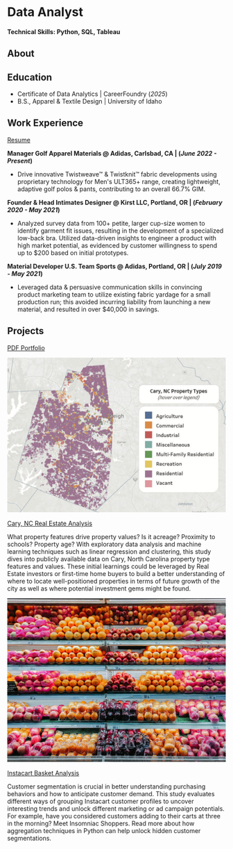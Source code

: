 # Data Analyst

#### Technical Skills: Python, SQL, Tableau

## About

## Education
- Certificate of Data Analytics | CareerFoundry (_2025_)								       		
- B.S., Apparel & Textile Design | University of Idaho

## Work Experience
<a href="https://kirstencurrie.github.io/assets/img/Currie_Kirsten_Resume.pdf" target="_blank">Resume</a>

**Manager Golf Apparel Materials @ Adidas, Carlsbad, CA | (_June 2022 - Present_)**  
- Drive innovative Twistweave™ & Twistknit™ fabric developments using proprietary technology for Men's ULT365+ range, creating lightweight, adaptive golf polos & pants, contributing to an overall 66.7% GIM.

**Founder & Head Intimates Designer @ Kirst LLC, Portland, OR | (_February 2020 - May 2021_)**
- Analyzed survey data from 100+ petite, larger cup-size women to identify garment fit issues, resulting in the development of a specialized low-back bra. Utilized data-driven insights to engineer a product with high market potential, as evidenced by customer willingness to spend up to $200 based on initial prototypes.

**Material Developer U.S. Team Sports @ Adidas, Portland, OR | (_July 2019 - May 2021_)**
- Leveraged data & persuasive communication skills in convincing product marketing team to utilize existing fabric yardage for a small production run; this avoided incurring liability from launching a new material, and resulted in over 
$40,000 in savings.

## Projects
<a href="https://kirstencurrie.github.io/assets/img/Data Portfolio_Kirsten Currie.pdf" target="_blank">PDF Portfolio</a>

![Interactive Tableau map of property types in Raleigh, NC](assets/img/cary_map.png)

[Cary, NC Real Estate Analysis](https://kirstencurrie.github.io/repository-name/project1.md)

What property features drive property values? Is it acreage? Proximity to schools? Property age? With exploratory data analysis and machine learning techniques such as linear regression and clustering, this study dives into publicly available data on Cary, North Carolina property type features and values. These initial learnings could be leveraged by Real Estate investors or first-time home buyers to build a better understanding of where to locate well-positioned properties in terms of future growth of the city as well as where potential investment gems might be found.


![Image of fruit on the shelf at grocery store](assets/img/ic_groceries.jpg)

[Instacart Basket Analysis](https://kirstencurrie.github.io/repository-name/project2.md)

Customer segmentation is crucial in better understanding purchasing behaviors and how to anticipate customer demand. This study evaluates different ways of grouping Instacart customer profiles to uncover interesting trends and unlock different marketing or ad campaign potentials. For example, have you considered customers adding to their carts at three in the morning? Meet Insomniac Shoppers. Read more about how aggregation techniques in Python can help unlock hidden customer segmentations.


